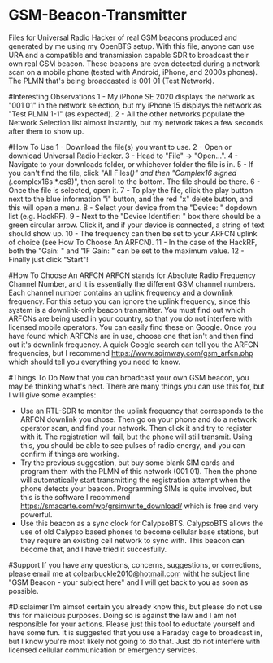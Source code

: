 # GSM-Beacon-Transmitter
Files for Universal Radio Hacker of real GSM beacons produced and generated by me using my OpenBTS setup. With this file, anyone can use URA and a compatible and transmission capable SDR to broadcast their own real GSM beacon. These beacons are even detected during a network scan on a mobile phone (tested with Android, iPhone, and 2000s phones). The PLMN that's being broadcasted is 001 01 (Test Network).

#Interesting Observations
1 - My iPhone SE 2020 displays the network as "001 01" in the network selection, but my iPhone 15 displays the network as "Test PLMN 1-1" (as expected).
2 - All the other networks populate the Network Selection list almost instantly, but my network takes a few seconds after them to show up. 

#How To Use
1 - Download the file(s) you want to use. 
2 - Open or download Universal Radio Hacker. 
3 - Head to "File" -> "Open...". 
4 - Navigate to your downloads folder, or whichever folder the file is in.
5 - If you can't find the file, click "All Files(*)" and then "Complex16 signed (*.complex16s *.cs8)", then scroll to the bottom. The file should be there. 
6 - Once the file is selected, open it. 
7 - To play the file, click the play button next to the blue information "i" button, and the red "x" delete button, and this will open a menu. 
8 - Select your device from the "Device: " dopdown list (e.g. HackRF). 
9 - Next to the "Device Identifier: " box there should be a green circular arrow. Click it, and if your device is connected, a string of text should show up. 
10 - The frequency can then be set to your ARFCN uplink of choice (see How To Choose An ARFCN). 
11 - In the case of the HackRF, both the "Gain: " and "IF Gain: " can be set to the maximum value. 
12 - Finally just click "Start"!

#How To Choose An ARFCN
ARFCN stands for Absolute Radio Frequency Channel Number, and it is essentially the different GSM channel numbers. Each channel number contains an uplink frequency and a downlink frequency. For this setup you can ignore the uplink frequency, since this system is a downlink-only beacon transmitter. You must find out which ARFCNs are being used in your country, so that you do not interfere with licensed mobile operators. You can easily find these on Google. Once you have found which ARFCNs are in use, choose one that isn't and then find out it's downlink frequency. A quick Google search can tell you the ARFCN frequencies, but I recommend https://www.sqimway.com/gsm_arfcn.php which should tell you everything you need to know. 

#Things To Do
Now that you can broadcast your own GSM beacon, you may be thinking what's next. There are many things you can use this for, but I will give some examples:

 - Use an RTL-SDR to monitor the uplink frequency that corresponds to the ARFCN downlink you chose. Then go on your phone and do a network operator scan, and find your network. Then click it and try to register with it. The registration will fail, but the phone will still transmit. Using this, you should be able to see pulses of radio energy, and you can confirm if things are working.
 - Try the previous suggestion, but buy some blank SIM cards and program them with the PLMN of this network (001 01). Then the phone will automatically start transmitting the registration attempt when the phone detects your beacon. Programming SIMs is quite involved, but this is the software I recommend https://smacarte.com/wp/grsimwrite_download/ which is free and very powerful.
 - Use this beacon as a sync clock for CalypsoBTS. CalypsoBTS allows the use of old Calypso based phones to become cellular base stations, but they require an existing cell network to sync with. This beacon can become that, and I have tried it succesfully.

#Support
If you have any questions, concerns, suggestions, or corrections, please email me at colearbuckle2010@hotmail.com witht he subject line "GSM Beacon - your subject here" and I will get back to you as soon as possible.

#Disclaimer
I'm almsot certain you already know this, but please do not use this for malicious purposes. Doing so is against the law and I am not responsible for your actions. Please just this tool to eductate yourself and have some fun. It is suggested that you use a Faraday cage to broadcast in, but I know you're most likely not going to do that. Just do not interfere with licensed cellular communication or emergency services. 
